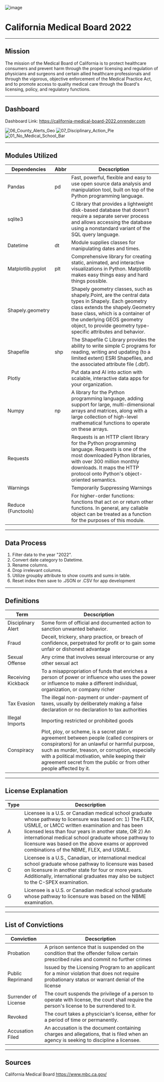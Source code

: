 ![image](https://github.com/lleiva25/California-Medical-Board-2022/assets/140974405/6041abd6-155e-4b9b-8a77-ebd15e909801)
# California Medical Board 2022
-------------------------------------------------------------------------------------------------
Mission
-------------------------------------------------------------------------------------------------
The mission of the Medical Board of California is to protect healthcare consumers and prevent harm through the proper licensing and regulation of physicians and surgeons and certain allied healthcare professionals and through the vigorous, objective enforcement of the Medical Practice Act, and to promote access to quality medical care through the Board's licensing, policy, and regulatory functions.

-------------------------------------------------------------------------------------------------
Dashboard
-------------------------------------------------------------------------------------------------
Dashboard Link: https://california-medical-board-2022.onrender.com

![06_County_Alerts_Geo](https://github.com/lleiva25/California-Medical-Board-2022/assets/140974405/13a94830-be02-4281-83ce-b35e57b2eb75)
![07_Disciplinary_Action_Pie](https://github.com/lleiva25/California-Medical-Board-2022/assets/140974405/f17ac0bf-7d7d-45fc-958f-b52b1a7eff4c)
![01_No_Medical_School_Bar](https://github.com/lleiva25/California-Medical-Board-2022/assets/140974405/be565682-c981-442b-98ee-1f651516607d)

-------------------------------------------------------------------------------------------------
Modules Utilized
-------------------------------------------------------------------------------------------------
| Dependencies | Abbr | Decscription |
|-------|------------|------------|
| Pandas | pd | Fast, powerful, flexible and easy to use open source data analysis and manipulation tool, built on top of the Python programming language.|
| sqlite3 | | C library that provides a lightweight disk-based database that doesn’t require a separate server process and allows accessing the database using a nonstandard variant of the SQL query language. |
| Datetime | dt | Module supplies classes for manipulating dates and times.|
| Matplotlib.pyplot | plt | Comprehensive library for creating static, animated, and interactive visualizations in Python. Matplotlib makes easy things easy and hard things possible.|
| Shapely.geometry | | Shapely geometry classes, such as shapely.Point, are the central data types in Shapely. Each geometry class extends the shapely.Geometry base class, which is a container of the underlying GEOS geometry object, to provide geometry type-specific attributes and behavior.|
| Shapefile | shp | The Shapefile C Library provides the ability to write simple C programs for reading, writing and updating (to a limited extent) ESRI Shapefiles, and the associated attribute file (.dbf).|
| Plotly| | Put data and AI into action with scalable, interactive data apps for your organization.|
| Numpy | np | A library for the Python programming language, adding support for large, multi-dimensional arrays and matrices, along with a large collection of high-level mathematical functions to operate on these arrays.|
| Requests| | Requests is an HTTP client library for the Python programming language. Requests is one of the most downloaded Python libraries, with over 300 million monthly downloads. It maps the HTTP protocol onto Python's object-oriented semantics. |
| Warnings| | Temporarily Suppressing Warnings |
| Reduce (Functools) | | For higher-order functions: functions that act on or return other functions. In general, any callable object can be treated as a function for the purposes of this module.|

-------------------------------------------------------------------------------------------------
Data Process
-------------------------------------------------------------------------------------------------
1. Filter data to the year "2022".
2. Convert date category to Datetime.
3. Rename columns.
4. Drop irrelevant columns.
5. Utilize groupby attribute to show counts and sums in table.
6. Reset index then save to .JSON or .CSV for app development
   
-------------------------------------------------------------------------------------------------
Definitions
-------------------------------------------------------------------------------------------------
| Term | Decscription |
|-------|------------|
| Disciplinary Alert | Some form of official and documented action to sanction unwanted behavior. |
| Fraud| Deceit, trickery, sharp practice, or breach of confidence, perpetrated for profit or to gain some unfair or dishonest advantage |
| Sexual Offense| Any crime that involves sexual intercourse or any other sexual act|
| Receiving Kickback | To a misappropriation of funds that enriches a person of power or influence who uses the power or influence to make a different individual, organization, or company richer |
| Tax Evasion | The illegal non-payment or under-payment of taxes, usually by deliberately making a false declaration or no declaration to tax authorities|
| Illegal Imports| Importing restricted or prohibited goods|
| Conspiracy | Plot, ploy, or scheme, is a secret plan or agreement between people (called conspirers or conspirators) for an unlawful or harmful purpose, such as murder, treason, or corruption, especially with a political motivation, while keeping their agreement secret from the public or from other people affected by it. |

-------------------------------------------------------------------------------------------------
License Explanation
-------------------------------------------------------------------------------------------------
| Type | Decscription |
| ------------- | ------------- |
|A  | Licensee is a U.S. or Canadian medical school graduate whose pathway to licensure was based on: 1) The FLEX, USMLE, or LMCC written examination and has been licensed less than four years in another state, OR 2) An international medical school graduate whose pathway to licensure was based on the above exams or approved combinations of the NBME, FLEX, and USMLE.|
|C  | Licensee is a U.S., Canadian, or international medical school graduate whose pathway to licensure was based on licensure in another state for four or more years. Additionally, international graduates may also be subject to the C-SPEX examination.|
|G  | Licensee is a U.S. or Canadian medical school graduate whose pathway to licensure was based on the NBME examination.|

-------------------------------------------------------------------------------------------------
List of Convictions
-------------------------------------------------------------------------------------------------
| Conviction | Decscription |
| ------------- | ------------- |
| Probation | A prison sentence that is suspended on the condition that the offender follow certain prescribed rules and commit no further crimes |
| Public Reprimand | Issued by the Licensing Program to an applicant for a minor violation that does not require probationary status or warrant denial of the license |
| Surrender of License | The court suspends the privilege of a person to operate with license, the court shall require the person's license to be surrendered to it.|
| Revoked | The court takes a physcician's license, either for a period of time or permanently.|
| Accusation Filed | An accusation is the document containing charges and allegations, that is filed when an agency is seeking to discipline a licensee.|

-------------------------------------------------------------------------------------------------
Sources
-------------------------------------------------------------------------------------------------
California Medical Board
https://www.mbc.ca.gov/
